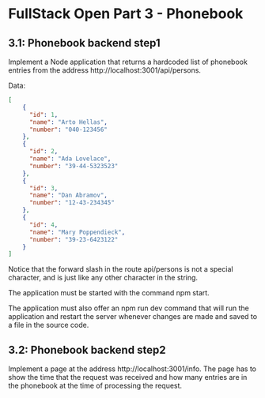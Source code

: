 # FullStack Open Part 3 - Phonebook

## 3.1: Phonebook backend step1
Implement a Node application that returns a hardcoded list of phonebook entries from the address http://localhost:3001/api/persons.

Data:
```JSON
[
    { 
      "id": 1,
      "name": "Arto Hellas", 
      "number": "040-123456"
    },
    { 
      "id": 2,
      "name": "Ada Lovelace", 
      "number": "39-44-5323523"
    },
    { 
      "id": 3,
      "name": "Dan Abramov", 
      "number": "12-43-234345"
    },
    { 
      "id": 4,
      "name": "Mary Poppendieck", 
      "number": "39-23-6423122"
    }
]
```
Notice that the forward slash in the route api/persons is not a special character, and is just like any other character in the string.

The application must be started with the command npm start.

The application must also offer an npm run dev command that will run the application and restart the server whenever changes are made and saved to a file in the source code.

## 3.2: Phonebook backend step2
Implement a page at the address http://localhost:3001/info. The page has to show the time that the request was received and how many entries are in the phonebook at the time of processing the request.

